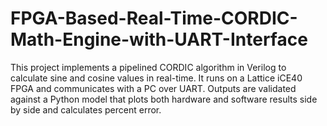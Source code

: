# FPGA-Based-Real-Time-CORDIC-Math-Engine-with-UART-Interface

This project implements a pipelined CORDIC algorithm in Verilog to calculate sine and cosine values in real-time. It runs on a Lattice iCE40 FPGA and communicates with a PC over UART.  Outputs are validated against a Python model that plots both hardware and software results side by side and calculates percent error. 
